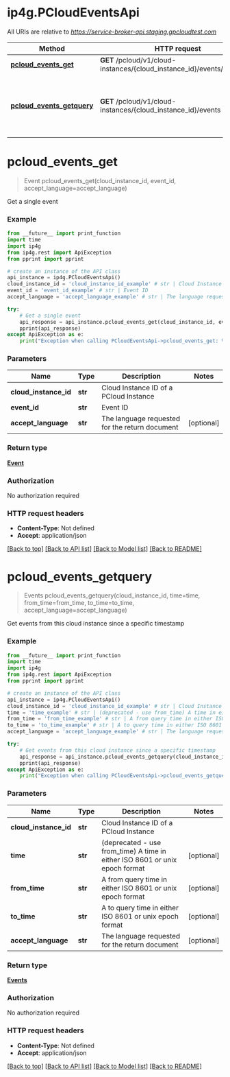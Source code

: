 # ip4g.PCloudEventsApi

All URIs are relative to *https://service-broker-api.staging.gpcloudtest.com*

Method | HTTP request | Description
------------- | ------------- | -------------
[**pcloud_events_get**](PCloudEventsApi.md#pcloud_events_get) | **GET** /pcloud/v1/cloud-instances/{cloud_instance_id}/events/{event_id} | Get a single event
[**pcloud_events_getquery**](PCloudEventsApi.md#pcloud_events_getquery) | **GET** /pcloud/v1/cloud-instances/{cloud_instance_id}/events | Get events from this cloud instance since a specific timestamp


# **pcloud_events_get**
> Event pcloud_events_get(cloud_instance_id, event_id, accept_language=accept_language)

Get a single event

### Example
```python
from __future__ import print_function
import time
import ip4g
from ip4g.rest import ApiException
from pprint import pprint

# create an instance of the API class
api_instance = ip4g.PCloudEventsApi()
cloud_instance_id = 'cloud_instance_id_example' # str | Cloud Instance ID of a PCloud Instance
event_id = 'event_id_example' # str | Event ID
accept_language = 'accept_language_example' # str | The language requested for the return document (optional)

try:
    # Get a single event
    api_response = api_instance.pcloud_events_get(cloud_instance_id, event_id, accept_language=accept_language)
    pprint(api_response)
except ApiException as e:
    print("Exception when calling PCloudEventsApi->pcloud_events_get: %s\n" % e)
```

### Parameters

Name | Type | Description  | Notes
------------- | ------------- | ------------- | -------------
 **cloud_instance_id** | **str**| Cloud Instance ID of a PCloud Instance |
 **event_id** | **str**| Event ID |
 **accept_language** | **str**| The language requested for the return document | [optional]

### Return type

[**Event**](Event.md)

### Authorization

No authorization required

### HTTP request headers

 - **Content-Type**: Not defined
 - **Accept**: application/json

[[Back to top]](#) [[Back to API list]](../README.md#documentation-for-api-endpoints) [[Back to Model list]](../README.md#documentation-for-models) [[Back to README]](../README.md)

# **pcloud_events_getquery**
> Events pcloud_events_getquery(cloud_instance_id, time=time, from_time=from_time, to_time=to_time, accept_language=accept_language)

Get events from this cloud instance since a specific timestamp

### Example
```python
from __future__ import print_function
import time
import ip4g
from ip4g.rest import ApiException
from pprint import pprint

# create an instance of the API class
api_instance = ip4g.PCloudEventsApi()
cloud_instance_id = 'cloud_instance_id_example' # str | Cloud Instance ID of a PCloud Instance
time = 'time_example' # str | (deprecated - use from_time) A time in either ISO 8601 or unix epoch format (optional)
from_time = 'from_time_example' # str | A from query time in either ISO 8601 or unix epoch format (optional)
to_time = 'to_time_example' # str | A to query time in either ISO 8601 or unix epoch format (optional)
accept_language = 'accept_language_example' # str | The language requested for the return document (optional)

try:
    # Get events from this cloud instance since a specific timestamp
    api_response = api_instance.pcloud_events_getquery(cloud_instance_id, time=time, from_time=from_time, to_time=to_time, accept_language=accept_language)
    pprint(api_response)
except ApiException as e:
    print("Exception when calling PCloudEventsApi->pcloud_events_getquery: %s\n" % e)
```

### Parameters

Name | Type | Description  | Notes
------------- | ------------- | ------------- | -------------
 **cloud_instance_id** | **str**| Cloud Instance ID of a PCloud Instance |
 **time** | **str**| (deprecated - use from_time) A time in either ISO 8601 or unix epoch format | [optional]
 **from_time** | **str**| A from query time in either ISO 8601 or unix epoch format | [optional]
 **to_time** | **str**| A to query time in either ISO 8601 or unix epoch format | [optional]
 **accept_language** | **str**| The language requested for the return document | [optional]

### Return type

[**Events**](Events.md)

### Authorization

No authorization required

### HTTP request headers

 - **Content-Type**: Not defined
 - **Accept**: application/json

[[Back to top]](#) [[Back to API list]](../README.md#documentation-for-api-endpoints) [[Back to Model list]](../README.md#documentation-for-models) [[Back to README]](../README.md)

